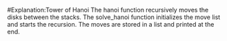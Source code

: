 #Explanation:Tower of Hanoi
The hanoi function recursively moves the disks between the stacks.
The solve_hanoi function initializes the move list and starts the recursion.
The moves are stored in a list and printed at the end.
